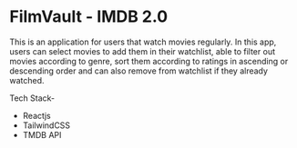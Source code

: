 # FilmVault - IMDB 2.0

This is an application for users that watch movies regularly. In this app, users can select movies to add them in their watchlist, able to filter out movies according to genre, sort them according to ratings in ascending or descending order and can also remove from watchlist if they already watched.

Tech Stack-
- Reactjs
- TailwindCSS
- TMDB API
